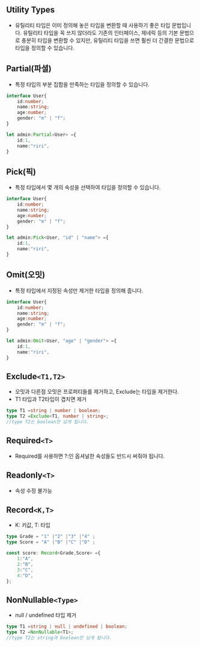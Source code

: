 ## Utility Types
- 유틸리티 타입은 이미 정의해 놓은 타입을 변환할 때 사용하기 좋은 타입 문법입니다. 유틸리티 타입을 꼭 쓰지 않더라도 기존의 인터페이스, 제네릭 등의 기본 문법으로 충분히 타입을 변환할 수 있지만, 유틸리티 타입을 쓰면 훨씬 더 간결한 문법으로 타입을 정의할 수 있습니다.

## Partial(파셜)
- 특정 타입의 부분 집합을 만족하는 타입을 정의할 수 있습니다.
```typescript
interface User{
    id:number;
    name:string;
    age:number;
    gender: "m" | "f";
}

let admin:Partial<User> ={
    id:1,
    name:"riri",
}
```

## Pick(픽)
- 특정 타입에서 몇 개의 속성을 선택하여 타입을 정의할 수 있습니다.
```typescript
interface User{
    id:number;
    name:string;
    age:number;
    gender: "m" | "f";
}

let admin:Pick<User, "id" | "name"> ={
    id:1,
    name:"riri",
}
```

## Omit(오밋)
- 특정 타입에서 지정된 속성만 제거한 타입을 정의해 줍니다.
```typescript
interface User{
    id:number;
    name:string;
    age:number;
    gender: "m" | "f";
}

let admin:Omit<User, "age" | "gender"> ={
    id:1,
    name:"riri",
}
```
## Exclude`<T1,T2>`
- 오밋과 다른점 오밋은 프로퍼티들를 제거하고, Exclude는 타입을 제거한다.
- T1 타입과 T2타입이 겹치면 제거
```typescript
type T1 =string | number | boolean;
type T2 =Exclude<T1, number | string>;
//type T2는 boolean만 남게 됩니다.
```

## Required`<T>`
- Required를 사용하면 ?:인 옵셔널한 속성들도 반드시 써줘야 됩니다. 

## Readonly`<T>`
- 속성 수정 불가능

## Record`<K,T>`
- K: 키값, T: 타입
```typescript
type Grade = "1" |"2" |"3" |"4" ;
type Score = "A" |"B" |"C" |"D" ;

const score: Record<Grade,Score> ={
    1:"A",
    2:"B",
    3:"C",
    4:"D",
};
```

## NonNullable`<Type>`

- null / undefined 타입 제거

```typescript
type T1 =string | null | undefined | boolean;
type T2 =NonNullable<T1>;
//type T2는 string과 boolean만 남게 됩니다.
```
